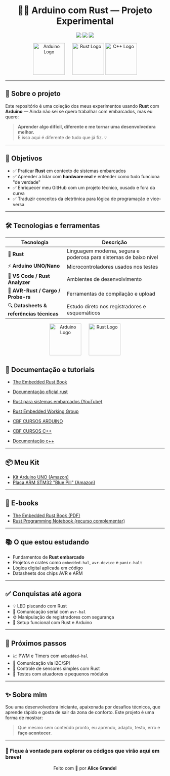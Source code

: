 <h1 align="center">🧬🚀 Arduino com Rust — Projeto Experimental</h1>

<p align="center">
  <img src="https://img.shields.io/badge/Rust🦀-Low%20Level-orange?style=flat-square" />
  
  <img src="https://img.shields.io/badge/Arduino⚡-Hardware-blue?style=flat-square" />
  <img src="https://img.shields.io/badge/Autodidata📚-Em%20progresso-green?style=flat-square" />
</p>

<p align="center">
  <img src="https://upload.wikimedia.org/wikipedia/commons/8/87/Arduino_Logo.svg" height="100" alt="Arduino Logo"/>
  &nbsp;&nbsp;&nbsp;&nbsp;
  <img src="https://upload.wikimedia.org/wikipedia/commons/d/d5/Rust_programming_language_black_logo.svg" height="100" alt="Rust Logo"/>
  <img src="https://upload.wikimedia.org/wikipedia/commons/1/18/ISO_C%2B%2B_Logo.svg" height="100" alt="C++ Logo"/>
</p>

---

## 🌟 Sobre o projeto

Este repositório é uma coleção dos meus experimentos usando **Rust** com **Arduino** — Ainda não sei se quero trabalhar com embarcados, mas eu quero:

> **Aprender algo difícil, diferente e me tornar uma desenvolvedora melhor.**  
> E isso aqui é diferente de tudo que já fiz. 💡

---

## 🎯 Objetivos

- ✅ Praticar **Rust** em contexto de sistemas embarcados
- ✅ Aprender a lidar com **hardware real** e entender como tudo funciona "de verdade"
- ✅ Enriquecer meu GitHub com um projeto técnico, ousado e fora da curva
- ✅ Traduzir conceitos da eletrônica para lógica de programação e vice-versa

---

## 🛠️ Tecnologias e ferramentas

| Tecnologia | Descrição |
|------------|-----------|
| 🦀 **Rust** | Linguagem moderna, segura e poderosa para sistemas de baixo nível |
| ⚡ **Arduino UNO/Nano** | Microcontroladores usados nos testes |
| 🧠 **VS Code / Rust Analyzer** | Ambientes de desenvolvimento |
| 🔧 **AVR-Rust / Cargo / Probe-rs** | Ferramentas de compilação e upload |
| 🔍 **Datasheets & referências técnicas** | Estudo direto nos registradores e esquemáticos |

<p align="center">
  <img src="https://upload.wikimedia.org/wikipedia/commons/8/87/Arduino_Logo.svg" height="100" alt="Arduino Logo"/>
  &nbsp;&nbsp;&nbsp;&nbsp;
  <img src="https://upload.wikimedia.org/wikipedia/commons/d/d5/Rust_programming_language_black_logo.svg" height="100" alt="Rust Logo"/>
</p>

## 📘 Documentação e tutoriais
- [The Embedded Rust Book](https://docs.rust-embedded.org/book/)

- [Documentação oficial rust](https://rust-br.github.io/rust-book-pt-br/title-page.html/)
- [Rust para sistemas embarcados (YouTube)](https://www.youtube.com/playlist?list=PLXc4s3cD2ZlvTGx9qYDAwhzJkPIFxk3Xf)
- [Rust Embedded Working Group](https://github.com/rust-embedded)
- [CBF CURSOS ARDUINO](https://www.youtube.com/watch?v=Vuof27YELEI&list=PLx4x_zx8csUgWBTvA-fluHV970SzDJRBw)
- [CBF CURSOS C++](https://www.youtube.com/watch?v=nUQKr-ey86Y&list=PLx4x_zx8csUjczg1qPHavU1vw1IkBcm40)
- [Documentação c++](https://cplusplus.com/doc/tutorial//)

---

## 📦 Meu Kit

- [Kit Arduino UNO (Amazon)](https://www.amazon.com.br/dp/B0DB8XP6RS?ref=ppx_yo2ov_dt_b_fed_asin_title)
- [Placa ARM STM32 "Blue Pill" (Amazon)](https://www.amazon.com.br/dp/B0C3SMXP8H?ref=ppx_yo2ov_dt_b_fed_asin_title)

---

## 📗 E-books

- [The Embedded Rust Book (PDF)](https://docs.rust-embedded.org/book/)
- [Rust Programming Notebook (recurso complementar)](https://github.com/rust-lang/book)

---

## 📚 O que estou estudando

- Fundamentos de **Rust embarcado**
- Projetos e crates como `embedded-hal`, `avr-device` e `panic-halt`
- Lógica digital aplicada em código
- Datasheets dos chips AVR e ARM

---

## ✅ Conquistas até agora

- 💡 LED piscando com Rust
- 🔌 Comunicação serial com `avr-hal`
- ⚙️ Manipulação de registradores com segurança
- 🔧 Setup funcional com Rust e Arduino

---

## 🔮 Próximos passos

- 📈 PWM e Timers com `embedded-hal`
- 📡 Comunicação via I2C/SPI
- 🧠 Controle de sensores simples com Rust
- 🧪 Testes com atuadores e pequenos módulos

---

## ✨ Sobre mim

Sou uma desenvolvedora iniciante, apaixonada por desafios técnicos, que aprende rápido e gosta de sair da zona de conforto. Este projeto é uma forma de mostrar:

> Que mesmo sem conteúdo pronto, eu aprendo, adapto, testo, erro e **faço acontecer**.

---

### 💬 Fique à vontade para explorar os códigos que virão aqui em breve!

<p align="center">
  Feito com 💜 por <strong>Alice Grandel</strong>
</p>
